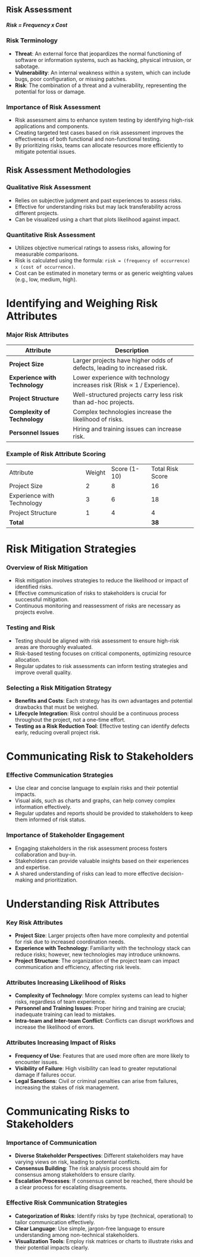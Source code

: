 
## Risk Assessment
##### Risk = Frequency x Cost
### Risk Terminology

- **Threat**: An external force that jeopardizes the normal functioning of software or information systems, such as hacking, physical intrusion, or sabotage.
- **Vulnerability**: An internal weakness within a system, which can include bugs, poor configuration, or missing patches.
- **Risk**: The combination of a threat and a vulnerability, representing the potential for loss or damage.

### Importance of Risk Assessment

- Risk assessment aims to enhance system testing by identifying high-risk applications and components.
- Creating targeted test cases based on risk assessment improves the effectiveness of both functional and non-functional testing.
- By prioritizing risks, teams can allocate resources more efficiently to mitigate potential issues.

## Risk Assessment Methodologies

### Qualitative Risk Assessment

- Relies on subjective judgment and past experiences to assess risks.
- Effective for understanding risks but may lack transferability across different projects.
- Can be visualized using a chart that plots likelihood against impact.

### Quantitative Risk Assessment

- Utilizes objective numerical ratings to assess risks, allowing for measurable comparisons.
- Risk is calculated using the formula: `risk = (frequency of occurrence) x (cost of occurrence)`.
- Cost can be estimated in monetary terms or as generic weighting values (e.g., low, medium, high).

# Identifying and Weighing Risk Attributes

### Major Risk Attributes

|Attribute|Description|
|---|---|
|**Project Size**|Larger projects have higher odds of defects, leading to increased risk.|
|**Experience with Technology**|Lower experience with technology increases risk (Risk ∝ 1 / Experience).|
|**Project Structure**|Well-structured projects carry less risk than ad-hoc projects.|
|**Complexity of Technology**|Complex technologies increase the likelihood of risks.|
|**Personnel Issues**|Hiring and training issues can increase risk.|
### Example of Risk Attribute Scoring

|   |   |   |   |
|---|---|---|---|
|Attribute|Weight|Score (1-10)|Total Risk Score|
|Project Size|2|8|16|
|Experience with Technology|3|6|18|
|Project Structure|1|4|4|
|****Total****|||****38****|

# Risk Mitigation Strategies

### Overview of Risk Mitigation

- Risk mitigation involves strategies to reduce the likelihood or impact of identified risks.
- Effective communication of risks to stakeholders is crucial for successful mitigation.
- Continuous monitoring and reassessment of risks are necessary as projects evolve.

### Testing and Risk

- Testing should be aligned with risk assessment to ensure high-risk areas are thoroughly evaluated.
- Risk-based testing focuses on critical components, optimizing resource allocation.
- Regular updates to risk assessments can inform testing strategies and improve overall quality.

### Selecting a Risk Mitigation Strategy

- **Benefits and Costs**: Each strategy has its own advantages and potential drawbacks that must be weighed.
- **Lifecycle Integration**: Risk control should be a continuous process throughout the project, not a one-time effort.
- **Testing as a Risk Reduction Tool**: Effective testing can identify defects early, reducing overall project risk.

# Communicating Risk to Stakeholders

### Effective Communication Strategies

- Use clear and concise language to explain risks and their potential impacts.
- Visual aids, such as charts and graphs, can help convey complex information effectively.
- Regular updates and reports should be provided to stakeholders to keep them informed of risk status.

### Importance of Stakeholder Engagement

- Engaging stakeholders in the risk assessment process fosters collaboration and buy-in.
- Stakeholders can provide valuable insights based on their experiences and expertise.
- A shared understanding of risks can lead to more effective decision-making and prioritization.

# Understanding Risk Attributes

### Key Risk Attributes

- **Project Size**: Larger projects often have more complexity and potential for risk due to increased coordination needs.
- **Experience with Technology**: Familiarity with the technology stack can reduce risks; however, new technologies may introduce unknowns.
- **Project Structure**: The organization of the project team can impact communication and efficiency, affecting risk levels.

### Attributes Increasing Likelihood of Risks

- **Complexity of Technology**: More complex systems can lead to higher risks, regardless of team experience.
- **Personnel and Training Issues**: Proper hiring and training are crucial; inadequate training can lead to mistakes.
- **Intra-team and Inter-team Conflict**: Conflicts can disrupt workflows and increase the likelihood of errors.

### Attributes Increasing Impact of Risks

- **Frequency of Use**: Features that are used more often are more likely to encounter issues.
- **Visibility of Failure**: High visibility can lead to greater reputational damage if failures occur.
- **Legal Sanctions**: Civil or criminal penalties can arise from failures, increasing the stakes of risk management.

# Communicating Risks to Stakeholders

### Importance of Communication

- **Diverse Stakeholder Perspectives**: Different stakeholders may have varying views on risk, leading to potential conflicts.
- **Consensus Building**: The risk analysis process should aim for consensus among stakeholders to ensure clarity.
- **Escalation Processes**: If consensus cannot be reached, there should be a clear process for escalating disagreements.

### Effective Risk Communication Strategies

- **Categorization of Risks**: Identify risks by type (technical, operational) to tailor communication effectively.
- **Clear Language**: Use simple, jargon-free language to ensure understanding among non-technical stakeholders.
- **Visualization Tools**: Employ risk matrices or charts to illustrate risks and their potential impacts clearly.